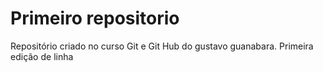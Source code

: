 # Primeiro repositorio
 Repositório criado no curso Git e Git Hub do gustavo guanabara.
 Primeira edição de linha

